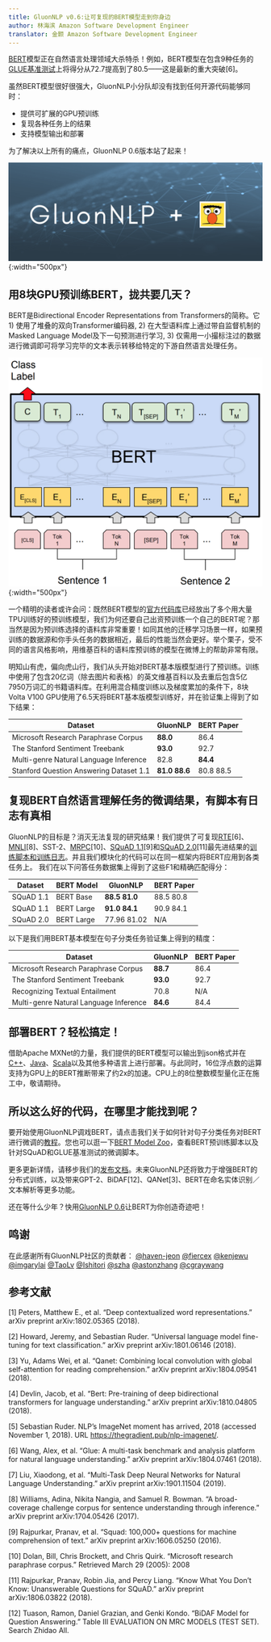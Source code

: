 ```yaml
---
title: GluonNLP v0.6:让可复现的BERT模型走到你身边
author: 林海滨 Amazon Software Development Engineer
translator: 金颢 Amazon Software Development Engineer
---
```


[BERT](https://arxiv.org/abs/1810.04805)模型正在自然语言处理领域大杀特杀！例如，BERT模型在包含9种任务的[GLUE基准测试](https://gluebenchmark.com/leaderboard)上将得分从72.7提高到了80.5——这是最新的重大突破[6]。

虽然BERT模型很好很强大，GluonNLP小分队却没有找到任何开源代码能够同时：
- 提供可扩展的GPU预训练
- 复现各种任务上的结果
- 支持模型输出和部署

为了解决以上所有的痛点，GluonNLP 0.6版本站了起来！

![](../img/gluon-nlp-bert.png){:width="500px"}

## 用8块GPU预训练BERT，拢共要几天？

BERT是Bidirectional Encoder Representations from Transformers的简称。它 1) 使用了堆叠的双向Transformer编码器, 2) 在大型语料库上通过带自监督机制的Masked Language Model及下一句预测进行学习, 3) 仅需用一小撮标注过的数据进行微调即可将学习完毕的文本表示转移给特定的下游自然语言处理任务。

![](../img/bert.png){:width="500px"}

一个精明的读者或许会问：既然BERT模型的[官方代码库](https://github.com/google-research/bert/)已经放出了多个用大量TPU训练好的预训练模型，我们为何还要自己出资预训练一个自己的BERT呢？那当然是因为预训练选择的语料库非常重要！如同其他的迁移学习场景一样，如果预训练的数据源和你手头任务的数据相近，最后的性能当然会更好。举个栗子，受不同的语言风格影响，用维基百科的语料库预训练的模型在微博上的帮助非常有限。

明知山有虎，偏向虎山行，我们从头开始对BERT基本版模型进行了预训练。训练中使用了包含20亿词（除去图片和表格）的英文维基百科以及去重后包含5亿7950万词汇的书籍语料库。在利用混合精度训练以及梯度累加的条件下，8块Volta V100 GPU使用了6.5天将BERT基本版模型训练好，并在验证集上得到了如下结果：

| Dataset                                 | GluonNLP     |  BERT Paper  |
|-----------------------------------------|--------------|--------------|
| Microsoft Research Paraphrase Corpus    | **88.0**     |  86.4        |
| The Stanford Sentiment Treebank         | **93.0**     |  92.7        |
| Multi-genre Natural Language Inference  | 82.8         |  **84.4**    |
| Stanford Question Answering Dataset 1.1 | **81.0 88.6**|  80.8 88.5   |

## 复现BERT自然语言理解任务的微调结果，有脚本有日志有真相

GluonNLP的目标是？消灭无法复现的研究结果！我们提供了可复现[RTE](https://arxiv.org/abs/1804.07461)[6]、[MNLI](http://aclweb.org/anthology/N18-1101)[8]、SST-2、[MRPC](https://www.microsoft.com/en-us/download/details.aspx?id=52398)[10]、[SQuAD 1.1](https://rajpurkar.github.io/SQuAD-explorer/explore/1.1/dev/)[9]和[SQuAD 2.0](https://rajpurkar.github.io/SQuAD-explorer/explore/v2.0/dev/)[11]最先进结果的[训练脚本和训练日志](http://gluon-nlp.mxnet.io/model_zoo/bert/index.html#bert-for-sentence-classification-on-glue-tasks)。并且我们模块化的代码可以在同一框架内将BERT应用到各类任务上。
我们在以下问答任务数据集上得到了这些F1和精确匹配得分：

| Dataset   | BERT Model | GluonNLP       |  BERT Paper  |
|-----------|------------|----------------|--------------|
| SQuAD 1.1 | BERT Base  | **88.5 81.0**  | 88.5 80.8    |
| SQuAD 1.1 | BERT Large | **91.0 84.1**  | 90.9 84.1    |
| SQuAD 2.0 | BERT Large | 77.96 81.02    | N/A          |

以下是我们用BERT基本模型在句子分类任务验证集上得到的精度：

| Dataset                                | GluonNLP | BERT Paper |
|----------------------------------------|----------|------------|
| Microsoft Research Paraphrase Corpus   | **88.7** |    86.4    |
| The Stanford Sentiment Treebank        | **93.0** |    92.7    |
| Recognizing Textual Entailment         | 70.8     |    N/A     |
| Multi-genre Natural Language Inference | **84.6** |    84.4    |

## 部署BERT？轻松搞定！
借助Apache MXNet的力量，我们提供的BERT模型可以输出到json格式并在[C++](https://github.com/apache/incubator-mxnet/tree/master/cpp-package/example/inference)、[Java](https://medium.com/apache-mxnet/introducing-java-apis-for-deep-learning-inference-with-apache-mxnet-8406a698fa5a)、[Scala](https://medium.com/apache-mxnet/image-classification-with-mxnet-scala-inference-api-8ab6ce1bbccf)以及其他多种语言上进行部署。与此同时，16位浮点数的运算支持为GPU上的BERT推断带来了约2x的加速。CPU上的8位整数模型量化正在施工中，敬请期待。

## 所以这么好的代码，在哪里才能找到呢？
要开始使用GluonNLP调戏BERT，请点击我们关于如何针对句子分类任务对BERT进行微调的[教程](https://gluon-nlp.mxnet.io/examples/sentence_embedding/bert.html)。您也可以逛一下[BERT Model Zoo](https://gluon-nlp.mxnet.io/model_zoo/bert/index.html)，查看BERT预训练脚本以及针对SQuAD和GLUE基准测试的微调脚本。

更多更新详情，请移步我们的[发布文档](https://github.com/dmlc/gluon-nlp/releases)。未来GluonNLP还将致力于增强BERT的分布式训练，以及带来GPT-2、BiDAF[12]、QANet[3]、BERT在命名实体识别／文本解析等更多功能。

还在等什么少年？快用[GluonNLP 0.6](http://gluon-nlp.mxnet.io/)让BERT为你创造奇迹吧！

## 鸣谢
在此感谢所有GluonNLP社区的贡献者： [@haven-jeon](https://github.com/haven-jeon) [@fiercex](https://github.com/fiercex) [@kenjewu](https://github.com/kenjewu) [@imgarylai](https://github.com/imgarylai) [@TaoLv](https://github.com/TaoLv) [@Ishitori](https://github.com/Ishitori) [@szha](https://github.com/szha) [@astonzhang](https://github.com/astonzhang) [@cgraywang](https://github.com/cgraywang)

## 参考文献
[1] Peters, Matthew E., et al. “Deep contextualized word representations.” arXiv preprint arXiv:1802.05365 (2018).

[2] Howard, Jeremy, and Sebastian Ruder. “Universal language model fine-tuning for text classification.” arXiv preprint arXiv:1801.06146 (2018).

[3] Yu, Adams Wei, et al. “Qanet: Combining local convolution with global self-attention for reading comprehension.” arXiv preprint arXiv:1804.09541 (2018).

[4] Devlin, Jacob, et al. “Bert: Pre-training of deep bidirectional transformers for language understanding.” arXiv preprint arXiv:1810.04805 (2018).

[5] Sebastian Ruder. NLP’s ImageNet moment has arrived, 2018 (accessed November 1, 2018). URL https://thegradient.pub/nlp-imagenet/.

[6] Wang, Alex, et al. “Glue: A multi-task benchmark and analysis platform for natural language understanding.” arXiv preprint arXiv:1804.07461 (2018).

[7] Liu, Xiaodong, et al. “Multi-Task Deep Neural Networks for Natural Language Understanding.” arXiv preprint arXiv:1901.11504 (2019).

[8] Williams, Adina, Nikita Nangia, and Samuel R. Bowman. “A broad-coverage challenge corpus for sentence understanding through inference.” arXiv preprint arXiv:1704.05426 (2017).

[9] Rajpurkar, Pranav, et al. “Squad: 100,000+ questions for machine comprehension of text.” arXiv preprint arXiv:1606.05250 (2016).

[10] Dolan, Bill, Chris Brockett, and Chris Quirk. “Microsoft research paraphrase corpus.” Retrieved March 29 (2005): 2008

[11] Rajpurkar, Pranav, Robin Jia, and Percy Liang. “Know What You Don’t Know: Unanswerable Questions for SQuAD.” arXiv preprint arXiv:1806.03822 (2018).

[12] Tuason, Ramon, Daniel Grazian, and Genki Kondo. “BiDAF Model for Question Answering.” Table III EVALUATION ON MRC MODELS (TEST SET). Search Zhidao All.
